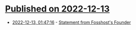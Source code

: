 # [Published on 2022-12-13](index.md)

* [2022-12-13, 01:47:16](https://news.ycombinator.com/item?id=33963557) - [Statement from Fosshost's Founder](https://fosshost.org/founder.html)
